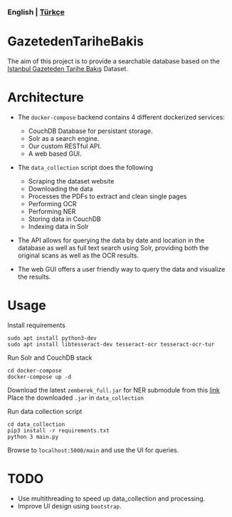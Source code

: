 ### **English** | [Türkçe](README.md)


# GazetedenTariheBakis

The aim of this project is to provide a searchable database based on the [Istanbul Gazeteden Tarihe Bakış](http://nek.istanbul.edu.tr:4444/ekos/GAZETE/) Dataset.

# Architecture

* The `docker-compose` backend contains 4 different dockerized services:
    * CouchDB Database for persistant storage.
    * Solr as a search engine.
    * Our custom RESTful API.
    * A web based GUI.

* The `data_collection` script does the following
    * Scraping the dataset website
    * Downloading the data
    * Processes the PDFs to extract and clean single pages
    * Performing OCR
    * Performing NER
    * Storing data in CouchDB
    * Indexing data in Solr

* The API allows for querying the data by date and location in the database as well as full text search using Solr, providing both the original scans as well as the OCR results.

* The web GUI offers a user friendly way to query the data and visualize the results.

# Usage

Install requirements

    sudo apt install python3-dev
    sudo apt install libtesseract-dev tesseract-ocr tesseract-ocr-tur

Run Solr and CouchDB stack

    cd docker-compose
    docker-compose up -d

Download the latest `zemberek_full.jar` for NER submodule from this [link](https://drive.google.com/drive/folders/1FN80VbqesnqU21us4c4Pvgv2VqUsSf2z)
Place the downloaded `.jar` in `data_collection`

Run data collection script

    cd data_collection
    pip3 install -r requirements.txt
    python 3 main.py

Browse to `localhost:5000/main` and use the UI for queries.

# TODO
* Use multithreading to speed up data_collection and processing.
* Improve UI design using `bootstrap`.
